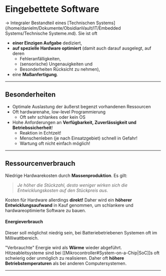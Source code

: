 # Eingebettete Software

-> Integraler Bestandteil eines [Technischen Systems](/home/danielm/Dokumente/ObsidianVault/IT/Embedded Systems/Technische Systeme.md). Sie ist oft 
*  **einer Einzigen Aufgabe** dediziert, 
* **auf spezielle Hardware optimiert** (damit auch darauf ausgelegt, auf deren 
  * Fehleranfälligkeiten,
  * (sensorische) Ungenauigkeiten und 
  * Besonderheiten Rücksicht zu nehmen),
* eine **Maßanfertigung**.

---------------------------------------------------------

## Besonderheiten

* Optimale Auslastung der äußerst begenzt vorhandenen Ressourcen
* Oft hardwarenahe, low-level Programmierung
  * Oft sehr schlankes oder kein OS
* Hohe Anforderungen an **Verfügbarkeit, Zuverlässigkeit und Betriebssicherheit**!
  * Reaktion in Echtzeit!
  * Menschenleben (je nach Einsatzgebiet) schnell in Gefahr!
  * Wartung oft nicht einfach möglich!

-----------------------------------------------------

## Ressourcenverbrauch

Niedrige Hardwarekosten durch **Massenproduktion**.
Es gilt:

> *Je höher die Stückzahl, desto weniger wirken sich die Entwicklungskosten auf den Stückpreis aus*.

Kosten für Hardware allerdings **direkt!**
Daher wird ein **höherer Entwicklungsaufwand** in Kauf genommen, um schlankere und hardwareoptimierte Software zu bauen.


#### Energieverbrauch

Dieser soll möglichst niedrig sein, bei Batteriebetriebenen Systemen oft im Milliwattbereich. 

"Verbrauchte" Energie wird als **Wärme** wieder abgeführt.
Hitzeableitsysteme sind bei [[Mikrocontroller#System-on-a-Chip|SoC]]s oft schwierig oder unmöglich zu realisieren. Daher oft **höhere Betriebstemperaturen** als bei anderen Computersystemen.

-----------------------------------------------------------

